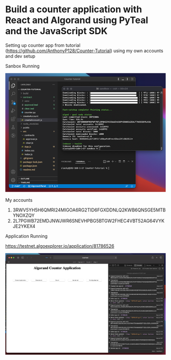 # Build a counter application with React and Algorand using PyTeal and the JavaScript SDK

Setting up counter app from tutorial (https://github.com/AnthonyP128/Counter-Tutorial) using my own accounts and dev setup

Sanbox Running

![Screenshot](1.png)

My accounts 
1. 3RWV5YH5H6QMRI24MIGOA6RG2TID6FGXDDNLQ2KWB6QNSGE5MTBYNOXZQY
2. 2L7PGWB72EMDJNWJWR6SNEVHPBG5BTGW2FHEC4VBT52AG64VYKJE2YKEX4

Application Running

https://testnet.algoexplorer.io/application/81786526

![Screenshot](2.png)